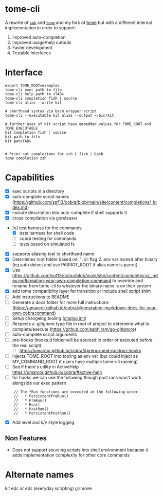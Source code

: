 # tome-cli


A rewrite of [`sub`](https://github.com/qrush/sub) and [`tome`](https://github.com/toumorokoshi/tome) and my fork of [tome](https://github.com/zph/tome) but with a different internal implementation in order to support:
1. Improved auto-completion
2. Improved usage/help outputs
3. Faster development
4. Testable interfaces

# Interface

```
export TOME_ROOT=examples
tome-cli exec path to file
tome-cli help path to <TAB>
tome-cli completion fish | source
tome-cli alias --write kit

# shorthand syntax via bash wrapper script
tome-cli --executable kit alias --output ~/bin/kit

# further uses of kit script have embedded values for TOME_ROOT and TOME_EXECUTABLE
kit completion fish | source
kit path to file
kit pat<TAB>


# Print out completions for zsh | fish | bash
tome completion zsh
```

# Capabilities

- [x] exec scripts in a directory
- [x] auto-complete script names (https://github.com/spf13/cobra/blob/main/site/content/completions/_index.md)
- [x] include description into auto-complete if shell supports it
- [x] cross compilation via goreleaser
- [o] test harness for the commands
  - [x] bats harness for shell code
  - [ ] cobra testing for commands
  - [ ] tests based on simulated fs
- [x] supports aliasing tool to shorthand name
- [x] Determines root folder based on:
        1. cli flag
        2. env var named after binary (eg auto detect and use PARROT_ROOT if alias name is parrot)
- [x] Use https://github.com/spf13/cobra/blob/main/site/content/completions/_index.md#creating-your-own-completion-command
      to override and rename from tome-cli to whatever the binary name is on their system
- [x] add tome compatibility layer for transition or include shell script shim
- [ ] Add instructions to README
- [ ] Generate a docs folder for more full instructions (https://umarcor.github.io/cobra/#generating-markdown-docs-for-your-own-cobracommand)
- [ ] Setup changelog tooling ([chglog init](https://github.com/goreleaser/chglog))
- [ ] Respects a .gitignore type file in root of project to determine what to complete/execute (https://github.com/sabhiram/go-gitignore)
- [ ] auto-complete script arguments
- [ ] pre-hooks (hooks.d folder will be sourced in order or executed before the real script)
  - [ ] https://umarcor.github.io/cobra/#prerun-and-postrun-hooks
- [ ] injects TOME_ROOT into tooling as env var (but could inject as MY_COMMAND_ROOT if users have multiple tome-cli running)
- [ ] See if there's utility in ActiveHelp https://umarcor.github.io/cobra/#active-help
- [ ] for hooks we can use the following though post runs won't work alongside our exec pattern
```
	// The *Run functions are executed in the following order:
	//   * PersistentPreRun()
	//   * PreRun()
	//   * Run()
	//   * PostRun()
	//   * PersistentPostRun()
```
- [x] Add level and k/v style logging

## Non Features

- Does not support sourcing scripts into shell environment because it adds implementation complexity for other core commands

# Alternate names

kit
edc or eds (everyday scripting)
grimoire
